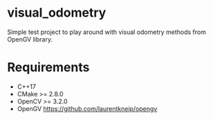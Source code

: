 # visual_odometry

Simple test project to play around with visual odometry methods from OpenGV library.

# Requirements
* C++17
* CMake >= 2.8.0
* OpenCV >= 3.2.0
* OpenGV https://github.com/laurentkneip/opengv
